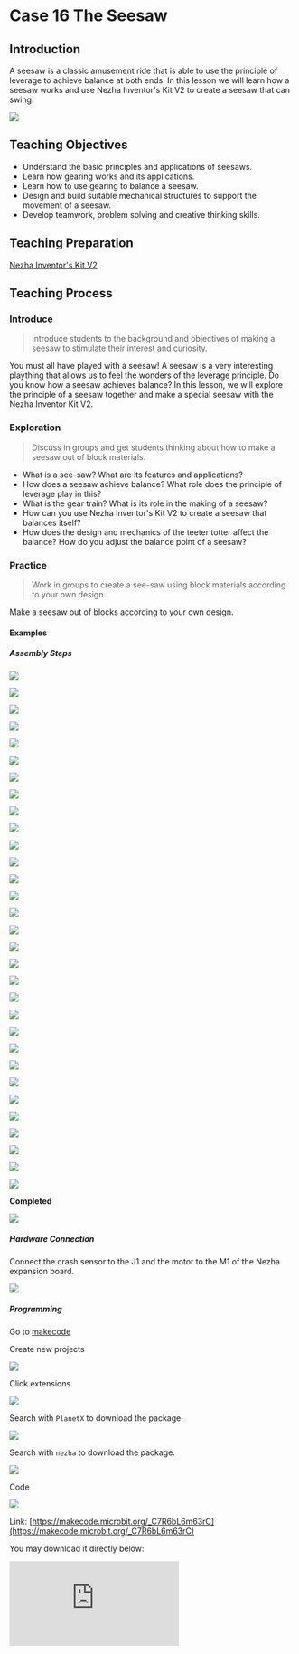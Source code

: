 ﻿---
sidebar_position: 17
---

# Case 16 The Seesaw

## Introduction 

A seesaw is a classic amusement ride that is able to use the principle of leverage to achieve balance at both ends. In this lesson we will learn how a seesaw works and use Nezha Inventor's Kit V2 to create a seesaw that can swing.

![](https://wiki-media-ef.oss-cn-hongkong.aliyuncs.com//images/nezha-inventors-kit-v2-case-16-01.png)

## Teaching Objectives

- Understand the basic principles and applications of seesaws.
- Learn how gearing works and its applications.
- Learn how to use gearing to balance a seesaw.
- Design and build suitable mechanical structures to support the movement of a seesaw.
- Develop teamwork, problem solving and creative thinking skills.

## Teaching Preparation

[Nezha Inventor's Kit V2](https://www.elecfreaks.com/nezha-inventor-s-kit-v2-for-micro-bit.html)


## Teaching Process

### Introduce

>Introduce students to the background and objectives of making a seesaw to stimulate their interest and curiosity.

You must all have played with a seesaw! A seesaw is a very interesting plaything that allows us to feel the wonders of the leverage principle. Do you know how a seesaw achieves balance? In this lesson, we will explore the principle of a seesaw together and make a special seesaw with the Nezha Inventor Kit V2.

### Exploration

>Discuss in groups and get students thinking about how to make a seesaw out of block materials.

- What is a see-saw? What are its features and applications?
- How does a seesaw achieve balance? What role does the principle of leverage play in this?
- What is the gear train? What is its role in the making of a seesaw?
- How can you use Nezha Inventor's Kit V2 to create a seesaw that balances itself?
- How does the design and mechanics of the teeter totter affect the balance? How do you adjust the balance point of a seesaw?

### Practice

>Work in groups to create a see-saw using block materials according to your own design.

Make a seesaw out of blocks according to your own design.



#### Examples

##### Assembly Steps

![](https://wiki-media-ef.oss-cn-hongkong.aliyuncs.com//images/nezha-inventors-kit-v2-step-16-01.png)

![](https://wiki-media-ef.oss-cn-hongkong.aliyuncs.com//images/nezha-inventors-kit-v2-step-16-02.png)

![](https://wiki-media-ef.oss-cn-hongkong.aliyuncs.com//images/nezha-inventors-kit-v2-step-16-03.png)

![](https://wiki-media-ef.oss-cn-hongkong.aliyuncs.com//images/nezha-inventors-kit-v2-step-16-04.png)

![](https://wiki-media-ef.oss-cn-hongkong.aliyuncs.com//images/nezha-inventors-kit-v2-step-16-05.png)

![](https://wiki-media-ef.oss-cn-hongkong.aliyuncs.com//images/nezha-inventors-kit-v2-step-16-06.png)

![](https://wiki-media-ef.oss-cn-hongkong.aliyuncs.com//images/nezha-inventors-kit-v2-step-16-07.png)

![](https://wiki-media-ef.oss-cn-hongkong.aliyuncs.com//images/nezha-inventors-kit-v2-step-16-08.png)

![](https://wiki-media-ef.oss-cn-hongkong.aliyuncs.com//images/nezha-inventors-kit-v2-step-16-09.png)

![](https://wiki-media-ef.oss-cn-hongkong.aliyuncs.com//images/nezha-inventors-kit-v2-step-16-10.png)

![](https://wiki-media-ef.oss-cn-hongkong.aliyuncs.com//images/nezha-inventors-kit-v2-step-16-11.png)

![](https://wiki-media-ef.oss-cn-hongkong.aliyuncs.com//images/nezha-inventors-kit-v2-step-16-12.png)

![](https://wiki-media-ef.oss-cn-hongkong.aliyuncs.com//images/nezha-inventors-kit-v2-step-16-13.png)

![](https://wiki-media-ef.oss-cn-hongkong.aliyuncs.com//images/nezha-inventors-kit-v2-step-16-14.png)

![](https://wiki-media-ef.oss-cn-hongkong.aliyuncs.com//images/nezha-inventors-kit-v2-step-16-15.png)

![](https://wiki-media-ef.oss-cn-hongkong.aliyuncs.com//images/nezha-inventors-kit-v2-step-16-16.png)

![](https://wiki-media-ef.oss-cn-hongkong.aliyuncs.com//images/nezha-inventors-kit-v2-step-16-17.png)

![](https://wiki-media-ef.oss-cn-hongkong.aliyuncs.com//images/nezha-inventors-kit-v2-step-16-18.png)

![](https://wiki-media-ef.oss-cn-hongkong.aliyuncs.com//images/nezha-inventors-kit-v2-step-16-19.png)

![](https://wiki-media-ef.oss-cn-hongkong.aliyuncs.com//images/nezha-inventors-kit-v2-step-16-20.png)

![](https://wiki-media-ef.oss-cn-hongkong.aliyuncs.com//images/nezha-inventors-kit-v2-step-16-21.png)

![](https://wiki-media-ef.oss-cn-hongkong.aliyuncs.com//images/nezha-inventors-kit-v2-step-16-22.png)

![](https://wiki-media-ef.oss-cn-hongkong.aliyuncs.com//images/nezha-inventors-kit-v2-step-16-23.png)

![](https://wiki-media-ef.oss-cn-hongkong.aliyuncs.com//images/nezha-inventors-kit-v2-step-16-24.png)

![](https://wiki-media-ef.oss-cn-hongkong.aliyuncs.com//images/nezha-inventors-kit-v2-step-16-25.png)

![](https://wiki-media-ef.oss-cn-hongkong.aliyuncs.com//images/nezha-inventors-kit-v2-step-16-26.png)

![](https://wiki-media-ef.oss-cn-hongkong.aliyuncs.com//images/nezha-inventors-kit-v2-step-16-27.png)

![](https://wiki-media-ef.oss-cn-hongkong.aliyuncs.com//images/nezha-inventors-kit-v2-step-16-28.png)

![](https://wiki-media-ef.oss-cn-hongkong.aliyuncs.com//images/nezha-inventors-kit-v2-step-16-29.png)

![](https://wiki-media-ef.oss-cn-hongkong.aliyuncs.com//images/nezha-inventors-kit-v2-step-16-30.png)

![](https://wiki-media-ef.oss-cn-hongkong.aliyuncs.com//images/nezha-inventors-kit-v2-step-16-31.png)

**Completed**

![](https://wiki-media-ef.oss-cn-hongkong.aliyuncs.com//images/nezha-inventors-kit-v2-case-16-01.png)

##### Hardware Connection

Connect the crash sensor to the J1 and the motor to the M1 of the Nezha expansion board.

![](https://wiki-media-ef.oss-cn-hongkong.aliyuncs.com//images/nezha-inventors-kit-v2-case-16-02.png)

##### Programming 

Go to [makecode](https://makecode.microbit.org/#)

Create new projects

![](https://wiki-media-ef.oss-cn-hongkong.aliyuncs.com//images/nezha-inventors-kit-v2-case-19-03.png)

Click extensions

![](https://wiki-media-ef.oss-cn-hongkong.aliyuncs.com//images/nezha-inventors-kit-v2-case-19-04.png)


Search with `PlanetX` to download the package. 

![](https://wiki-media-ef.oss-cn-hongkong.aliyuncs.com//images/nezha-inventors-kit-v2-case-19-05.png)

Search with `nezha` to download the package. 

![](https://wiki-media-ef.oss-cn-hongkong.aliyuncs.com//images/nezha-inventors-kit-v2-case-19-06.png)

Code

![](https://wiki-media-ef.oss-cn-hongkong.aliyuncs.com//images/nezha-inventors-kit-v2-case-16-07.png)


Link: [https://makecode.microbit.org/_C7R6bL6m63rC](https://makecode.microbit.org/_C7R6bL6m63rC)

You may download it directly below:

<div
    style={{
        position: 'relative',
        paddingBottom: '60%',
        overflow: 'hidden',
    }}
>
    <iframe
        src="https://makecode.microbit.org/_C7R6bL6m63rC"
        frameborder="0"
        sandbox="allow-popups allow-forms allow-scripts allow-same-origin"
        style={{
            position: 'absolute',
            width: '100%',
            height: '100%',
        }}
    />
</div>



### Demonstration

>Present in groups and compare the results and effectiveness of each group.

#### Result

Press the crash sensor to start the seesaw, press the crash sensor again to stop the seesaw.

![](https://wiki-media-ef.oss-cn-hongkong.aliyuncs.com//images/nezha-inventors-kit-v2-case-16.gif)

### Reflection

>Share in groups so that students in each group can share their production process and insights, summarise the problems and solutions they encountered, and evaluate their strengths and weaknesses.
